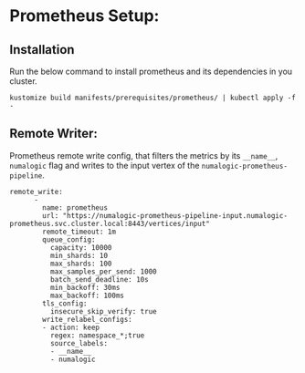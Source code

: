 # Prometheus Setup:


## Installation

Run the below command to install prometheus and its dependencies in you cluster.

```shell
kustomize build manifests/prerequisites/prometheus/ | kubectl apply -f - 
```

## Remote Writer:

Prometheus remote write config, that filters the metrics by its `__name__`, `numalogic` flag and writes to the input vertex of the `numalogic-prometheus-pipeline`.

```shell
remote_write:
      -
        name: prometheus
        url: "https://numalogic-prometheus-pipeline-input.numalogic-prometheus.svc.cluster.local:8443/vertices/input"
        remote_timeout: 1m
        queue_config:
          capacity: 10000
          min_shards: 10
          max_shards: 100
          max_samples_per_send: 1000
          batch_send_deadline: 10s
          min_backoff: 30ms
          max_backoff: 100ms
        tls_config:
          insecure_skip_verify: true
        write_relabel_configs:
        - action: keep
          regex: namespace_*;true
          source_labels:
          - __name__
          - numalogic
```
